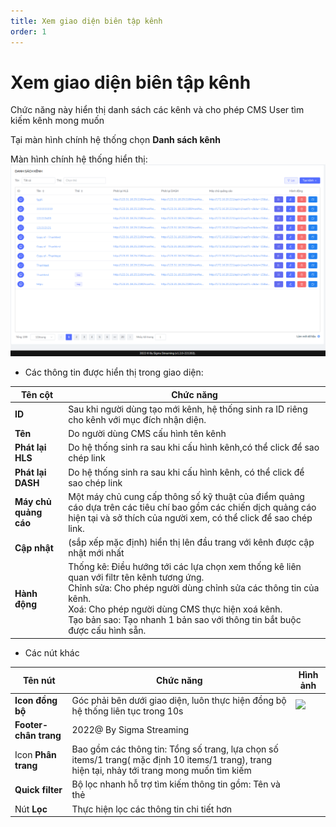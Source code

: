 ```yaml
---
title: Xem giao diện biên tập kênh
order: 1
---
```

#  Xem giao diện biên tập kênh
Chức năng này hiển thị danh sách các kênh và cho phép CMS User tìm kiếm kênh mong muốn  

 Tại màn hình chính hệ thống chọn **Danh sách kênh**


Màn hình chính hệ thống hiển thị:
![](../image/UI-channel-list.png)

* Các thông tin được hiển thị trong giao diện:
  
     
| Tên cột        | Chức năng                                                    |
| -------------- | ------------------------------------------------------------ |
| **ID**         | Sau khi người dùng tạo mới kênh, hệ thống sinh ra ID riêng cho kênh với mục đích nhận diện. |
| **Tên**        | Do người dùng CMS cấu hình tên kênh                          |
| **Phát lại HLS**      | Do hệ thống sinh ra sau khi cấu hình kênh,có thể click để sao chép link |
| **Phát lại DASH** | Do hệ thống sinh ra sau khi cấu hình kênh, có thể click để sao chép link                      |
| **Máy chủ quảng cáo**   | Một máy chủ cung cấp thông số kỹ thuật của điểm quảng cáo dựa trên các tiêu chí bao gồm các chiến dịch quảng cáo hiện tại và sở thích của người xem, có thể click để sao chép link.  |
| **Cập nhật**   | (sắp xếp mặc định) hiển thị lên đầu trang với kênh được cập nhật mới nhất |
| **Hành động**  | Thống kê: Điều hướng tới các lựa chọn xem thống kê liên quan với filtr tên kênh tương ứng. <br /> Chỉnh sửa: Cho phép người dùng chỉnh sửa các thông tin của kênh. <br />Xoá: Cho phép người dùng CMS thực hiện xoá kênh. <br /> Tạo bản sao: Tạo nhanh 1 bản sao với thông tin bắt buộc được cấu hình sẵn. |

* Các nút khác

| Tên nút                | Chức năng                                                    | Hình ảnh |
| ---------------------- | ------------------------------------------------------------ | -------- |
| **Icon đồng bộ**       | Góc phải bên dưới giao diện, luôn thực hiện đồng bộ hệ thống liên tục trong 10s | ![](../../images/icon_sync.png)         |
| **Footer- chân trang** | 2022@ By Sigma Streaming                                     |          |
| Icon **Phân trang**           | Bao gồm các thông tin: Tổng số trang, lựa chọn số items/1 trang( mặc định 10 items/1 trang), trang hiện tại, nhảy tới trang mong muốn tìm kiếm |     |
| **Quick filter**       | Bộ lọc nhanh hỗ trợ tìm kiếm thông tin gồm: Tên và thẻ |          |
| Nút **Lọc**      | Thực hiện lọc các thông tin chi tiết hơn |          |

